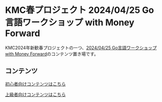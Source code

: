 # KMC春プロジェクト 2024/04/25 Go言語ワークショップ with Money Forward

KMC2024年新歓春プロジェクトの一つ、[2024/04/25 Go言語ワークショップ with Money Forward](https://www.kmc.gr.jp/guidance/2024/#moneyforward)のコンテンツ置き場です。

## コンテンツ

[初心者向けコンテンツはこちら](./basic)

[上級者向けコンテンツはこちら](./advanced/README.md)
